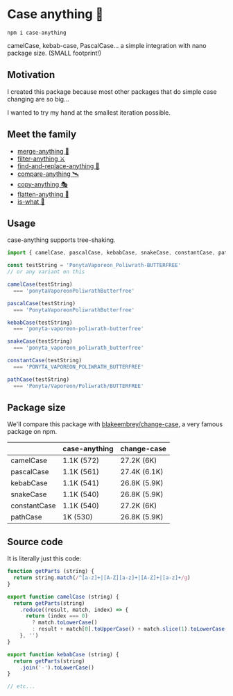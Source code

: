 # Case anything 🐫

```
npm i case-anything
```

camelCase, kebab-case, PascalCase... a simple integration with nano package size. (SMALL footprint!)

## Motivation

I created this package because most other packages that do simple case changing are so big...

I wanted to try my hand at the smallest iteration possible.

## Meet the family

- [merge-anything 🥡](https://github.com/mesqueeb/merge-anything)
- [filter-anything ⚔️](https://github.com/mesqueeb/filter-anything)
- [find-and-replace-anything 🎣](https://github.com/mesqueeb/find-and-replace-anything)
- [compare-anything 🛰](https://github.com/mesqueeb/compare-anything)
- [copy-anything 🎭](https://github.com/mesqueeb/copy-anything)
- [flatten-anything 🏏](https://github.com/mesqueeb/flatten-anything)
- [is-what 🙉](https://github.com/mesqueeb/is-what)

## Usage

case-anything supports tree-shaking.

```js
import { camelCase, pascalCase, kebabCase, snakeCase, constantCase, pathCase } from 'case-anything'

const testString = 'PonytaVaporeon_Poliwrath-BUTTERFREE'
// or any variant on this

camelCase(testString)
  === 'ponytaVaporeonPoliwrathButterfree'

pascalCase(testString)
  === 'PonytaVaporeonPoliwrathButterfree'

kebabCase(testString)
  === 'ponyta-vaporeon-poliwrath-butterfree'

snakeCase(testString)
  === 'ponyta_vaporeon_poliwrath_butterfree'

constantCase(testString)
  === 'PONYTA_VAPOREON_POLIWRATH_BUTTERFREE'

pathCase(testString)
  === 'Ponyta/Vaporeon/Poliwrath/BUTTERFREE'
```

## Package size

We'll compare this package with [blakeembrey/change-case](https://github.com/blakeembrey/change-case), a very famous package on npm.

|  | case-anything  | change-case |
| ---  | --- | --- |
| camelCase | 1.1K (572) | 27.2K (6K) |
| pascalCase | 1.1K (561) | 27.4K (6.1K) |
| kebabCase | 1.1K (541) | 26.8K (5.9K) |
| snakeCase | 1.1K (540) | 26.8K (5.9K) |
| constantCase | 1.1K (540) | 27.2K (6K) |
| pathCase | 1K (530) | 26.8K (5.9K) |

## Source code

It is literally just this code:

```js
function getParts (string) {
  return string.match(/^[a-z]+|[A-Z][a-z]+|[A-Z]+|[a-z]+/g)
}

export function camelCase (string) {
  return getParts(string)
    .reduce((result, match, index) => {
      return (index === 0)
        ? match.toLowerCase()
        : result + match[0].toUpperCase() + match.slice(1).toLowerCase()
    }, '')
}

export function kebabCase (string) {
  return getParts(string)
    .join('-').toLowerCase()
}

// etc...
```
